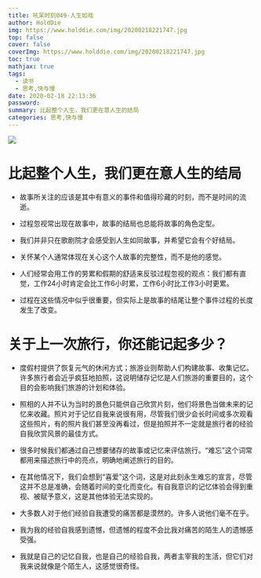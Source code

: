 ```yaml
---
title: 吼呆时刻049-人生如戏
author: HoldDie
img: https://www.holddie.com/img/20200218221747.jpg
top: false
cover: false
coverImg: https://www.holddie.com/img/20200218221747.jpg
toc: true
mathjax: true
tags:
  - 读书
  - 思考,快与慢
date: 2020-02-18 22:13:36
password:
summary: 比起整个人生，我们更在意人生的结局
categories: 思考,快与慢
---
```




![](https://www.holddie.com/img/20200218221747.jpg)



# 比起整个人生，我们更在意人生的结局

- 故事所关注的应该是其中有意义的事件和值得珍藏的时刻，而不是时间的流逝。



- 过程忽视常出现在故事中，故事的结局也总能将故事的角色定型。



- 我们并非只在歌剧院才会感受到人生如同故事，并希望它会有个好结局。



- 关怀某个人通常体现在关心这个人故事的完整性，而不是他的感觉。



- 人们经常会用工作的劳累和假期的舒适来反驳过程忽视的观点：我们都有直觉，工作24小时肯定会比工作6小时累，工作6小时比工作3小时更累。



- 过程在这些情况中似乎很重要，但实际上是故事的结尾让整个事件过程的长度发生了改变。





# 关于上一次旅行，你还能记起多少？

- 度假村提供了恢复元气的休闲方式；旅游业则帮助人们构建故事、收集记忆。许多旅行者会近乎疯狂地拍照，这说明储存记忆是人们旅游的重要目的，这个目的会影响我们旅游的计划和体验。



- 照相的人并不认为当时的景色只能供自己欣赏片刻，他们将景色当做未来的记忆来收藏。照片对于记忆自我来说很有用，尽管我们很少会长时间或多次观看这些照片，有的照片我们甚至没再看过，但是拍照并不一定就是旅行者的经验自我欣赏风景的最佳方式。



- 很多时候我们都通过自己想要储存的故事或记忆来评估旅行。“难忘”这个词常都用来描述旅行中的亮点，明确地阐述旅行的目的。



- 在其他情况下，我们会想到“喜爱”这个词，这是对此刻永生难忘的宣言，尽管这并不总是准确，会随着时间的变化而变化。有自我意识的记忆体验会得到重视、被赋予意义，这是其他体验无法实现的。



- 大多数人对于他们经验自我遭受的痛苦都是漠然的。许多人说他们毫不在乎。



- 我为我的经验自我感到遗憾，但遗憾的程度不会比我对痛苦的陌生人的遗憾感受强。



- 我就是自己的记忆自我，也是自己的经验自我，两者主宰我的生活，但它们对我来说就像是个陌生人，这感觉很奇怪。